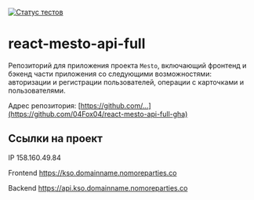 [![Статус тестов](../../actions/workflows/tests.yml/badge.svg)](../../actions/workflows/tests.yml)

# react-mesto-api-full
Репозиторий для приложения проекта `Mesto`, включающий фронтенд и бэкенд части приложения со следующими возможностями: авторизации и регистрации пользователей, операции с карточками и пользователями.

Адрес репозитория: [https://github.com/...](https://github.com/04Fox04/react-mesto-api-full-gha)

## Ссылки на проект

IP 158.160.49.84

Frontend https://kso.domainname.nomoreparties.co

Backend https://api.kso.domainname.nomoreparties.co
